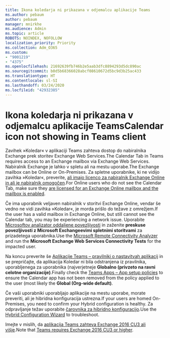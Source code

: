 ```yaml
---
title: Ikona koledarja ni prikazana v odjemalcu aplikacije Teams
ms.author: pebaum
author: pebaum
manager: mnirkhe
ms.audience: Admin
ms.topic: article
ROBOTS: NOINDEX, NOFOLLOW
localization_priority: Priority
ms.collection: Adm_O365
ms.custom:
- "9001219"
- "4375"
ms.openlocfilehash: 21692639fb746b2e5aab3dfc8894293d5dc890ac
ms.sourcegitcommit: b0d5b68366028abcf08610672d5bc9d3b25ac433
ms.translationtype: HT
ms.contentlocale: sl-SI
ms.lasthandoff: 03/24/2020
ms.locfileid: "42932385"
---
```

# <a name="calendar-icon-not-showing-in-teams-client"></a><span data-ttu-id="58da4-102">Ikona koledarja ni prikazana v odjemalcu aplikacije Teams</span><span class="sxs-lookup"><span data-stu-id="58da4-102">Calendar icon not showing in Teams client</span></span>

<span data-ttu-id="58da4-103">Zavihek »Koledar« v aplikaciji Teams zahteva dostop do nabiralnika Exchange prek storitev Exchange Web Services.</span><span class="sxs-lookup"><span data-stu-id="58da4-103">The Calendar Tab in Teams requires access to an Exchange mailbox via Exchange Web Services.</span></span> <span data-ttu-id="58da4-104">Nabiralnik Exchange je lahko v spletu ali na mestu uporabe.</span><span class="sxs-lookup"><span data-stu-id="58da4-104">The Exchange mailbox can be Online or On-Premises.</span></span> <span data-ttu-id="58da4-105">Za spletne uporabnike, ki ne vidijo zavihka »Koledar«, preverite, [ali imajo licenco za nabiralnik Exchange Online in ali je nabiralnik omogočen](https://docs.microsoft.com/exchange/recipients-in-exchange-online/create-user-mailboxes).</span><span class="sxs-lookup"><span data-stu-id="58da4-105">For Online users who do not see the Calendar Tab, make sure they [are licensed for an Exchange Online mailbox and the mailbox is enabled](https://docs.microsoft.com/exchange/recipients-in-exchange-online/create-user-mailboxes).</span></span>

<span data-ttu-id="58da4-106">Če ima uporabnik veljaven nabiralnik v storitvi Exchange Online, vendar še vedno ne vidi zavihka »Koledar«, je morda prišlo do težave z omrežjem.</span><span class="sxs-lookup"><span data-stu-id="58da4-106">If the user has a valid mailbox in Exchange Online, but still cannot see the Calendar tab, you may be experiencing a network issue.</span></span> <span data-ttu-id="58da4-107">Uporabite [Microsoftov analizator oddaljene povezljivosti](https://testconnectivity.microsoft.com/) in zaženite **preskuse povezljivosti z Microsoft Exchangeevimi spletnimi storitvami** za prizadetega uporabnika.</span><span class="sxs-lookup"><span data-stu-id="58da4-107">Use the [Microsoft Remote Connectivity Analyzer](https://testconnectivity.microsoft.com/) and run the **Microsoft Exchange Web Services Connectivity Tests** for the impacted user.</span></span>

<span data-ttu-id="58da4-108">Na koncu preverite še [Aplikacije Teams – pravilniki o nastavitvah aplikacij](https://admin.teams.microsoft.com/policies/app-setup) in se prepričajte, da aplikacija Koledar ni bila odstranjena iz pravilnika, uporabljenega za uporabnika (najverjetneje **Globalno (privzeto na ravni celotne organizacije)**.</span><span class="sxs-lookup"><span data-stu-id="58da4-108">Finally check the [Teams Apps – App setup policies](https://admin.teams.microsoft.com/policies/app-setup) to ensure the Calendar app has not been removed from the policy applied to the user (most likely the **Global (Org-wide default)**.</span></span>

<span data-ttu-id="58da4-109">Če vaši uporabniki uporabljajo aplikacije na mestu uporabe, morate preveriti, ali je hibridna konfiguracija ustrezna.</span><span class="sxs-lookup"><span data-stu-id="58da4-109">If your users are homed On-Premises, you need to confirm your Hybrid configuration is healthy.</span></span> <span data-ttu-id="58da4-110">Za odpravljanje težav uporabite [čarovnika za hibridno konfiguracijo](https://docs.microsoft.com/exchange/hybrid-deployment/hybrid-agent).</span><span class="sxs-lookup"><span data-stu-id="58da4-110">Use the [Hybrid Configuration Wizard](https://docs.microsoft.com/exchange/hybrid-deployment/hybrid-agent) to troubleshoot.</span></span>

<span data-ttu-id="58da4-111">Imejte v mislih, da [aplikacija Teams zahteva Exchange 2016 CU3 ali višje](https://docs.microsoft.com/microsoftteams/exchange-teams-interact).</span><span class="sxs-lookup"><span data-stu-id="58da4-111">Note that [Teams requires Exchange 2016 CU3 or higher](https://docs.microsoft.com/microsoftteams/exchange-teams-interact).</span></span>

